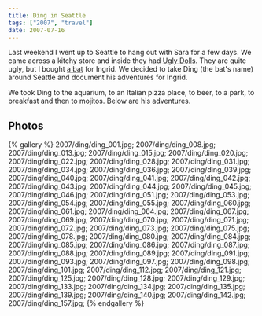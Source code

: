 ```yaml
---
title: Ding in Seattle
tags: ["2007", "travel"]
date: 2007-07-16
---
```

Last weekend I went up to Seattle to hang out with Sara for a few days.  We came across a kitchy store and inside they had <a href="http://www.uglydolls.com">Ugly Dolls</a>.  They are quite ugly, but I bought <a href="http://www.shopatron.com/product/part_number=10071/322.0.8768.0.0.0.0">a bat</a> for Ingrid.  We decided to take Ding (the bat's name) around Seattle and document his adventures for Ingrid.

We took Ding to the aquarium, to an Italian pizza place, to beer, to a park, to breakfast and then to mojitos.  Below are his adventures.

## Photos 

{% gallery %} 
2007/ding/ding_001.jpg;
2007/ding/ding_008.jpg;
2007/ding/ding_013.jpg;
2007/ding/ding_015.jpg;
2007/ding/ding_020.jpg;
2007/ding/ding_022.jpg;
2007/ding/ding_028.jpg;
2007/ding/ding_031.jpg;
2007/ding/ding_034.jpg;
2007/ding/ding_036.jpg;
2007/ding/ding_039.jpg;
2007/ding/ding_040.jpg;
2007/ding/ding_041.jpg;
2007/ding/ding_042.jpg;
2007/ding/ding_043.jpg;
2007/ding/ding_044.jpg;
2007/ding/ding_045.jpg;
2007/ding/ding_046.jpg;
2007/ding/ding_051.jpg;
2007/ding/ding_053.jpg;
2007/ding/ding_054.jpg;
2007/ding/ding_055.jpg;
2007/ding/ding_060.jpg;
2007/ding/ding_061.jpg;
2007/ding/ding_064.jpg;
2007/ding/ding_067.jpg;
2007/ding/ding_069.jpg;
2007/ding/ding_070.jpg;
2007/ding/ding_071.jpg;
2007/ding/ding_072.jpg;
2007/ding/ding_073.jpg;
2007/ding/ding_075.jpg;
2007/ding/ding_078.jpg;
2007/ding/ding_080.jpg;
2007/ding/ding_084.jpg;
2007/ding/ding_085.jpg;
2007/ding/ding_086.jpg;
2007/ding/ding_087.jpg;
2007/ding/ding_088.jpg;
2007/ding/ding_089.jpg;
2007/ding/ding_091.jpg;
2007/ding/ding_093.jpg;
2007/ding/ding_097.jpg;
2007/ding/ding_098.jpg;
2007/ding/ding_101.jpg;
2007/ding/ding_112.jpg;
2007/ding/ding_121.jpg;
2007/ding/ding_125.jpg;
2007/ding/ding_128.jpg;
2007/ding/ding_129.jpg;
2007/ding/ding_133.jpg;
2007/ding/ding_134.jpg;
2007/ding/ding_135.jpg;
2007/ding/ding_139.jpg;
2007/ding/ding_140.jpg;
2007/ding/ding_142.jpg;
2007/ding/ding_157.jpg;
{% endgallery %}
